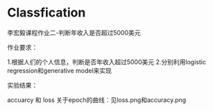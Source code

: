 # Classfication
李宏毅课程作业二-判断年收入是否超过5000美元

作业要求：

1.根据人们的个人信息，判断是否年收入超过5000美元
2.分别利用logistic regression和generative model来实现


实验结果：

accuarcy 和 loss 关于epoch的曲线：见loss.png和accuracy.png
